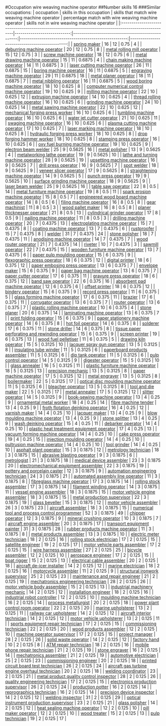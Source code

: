 #Occupation wire weaving machine operator
##Number skills 16
###Similar occupations:
| occupation                                                                                            |   skills in this occupation |   skills that match wire weaving machine operator |   percentage match with wire weaving machine operator |   skills not in wire weaving machine operator |
|:------------------------------------------------------------------------------------------------------|----------------------------:|--------------------------------------------------:|------------------------------------------------------:|----------------------------------------------:|
| [spring maker](spring_maker.md)                                                                       |                          16 |                                                12 |                                                0.75   |                                             4 |
| [deburring machine operator](deburring_machine_operator.md)                                           |                          20 |                                                12 |                                                0.75   |                                             8 |
| [metal rolling mill operator](metal_rolling_mill_operator.md)                                         |                          15 |                                                12 |                                                0.75   |                                             3 |
| [screw machine operator](screw_machine_operator.md)                                                   |                          18 |                                                12 |                                                0.75   |                                             6 |
| [metal drawing machine operator](metal_drawing_machine_operator.md)                                   |                          15 |                                                11 |                                                0.6875 |                                             4 |
| [chain making machine operator](chain_making_machine_operator.md)                                     |                          14 |                                                11 |                                                0.6875 |                                             3 |
| [laser cutting machine operator](laser_cutting_machine_operator.md)                                   |                          26 |                                                11 |                                                0.6875 |                                            15 |
| [boring machine operator](boring_machine_operator.md)                                                 |                          16 |                                                11 |                                                0.6875 |                                             5 |
| [engraving machine operator](engraving_machine_operator.md)                                           |                          29 |                                                11 |                                                0.6875 |                                            18 |
| [metal planer operator](metal_planer_operator.md)                                                     |                          18 |                                                11 |                                                0.6875 |                                             7 |
| [metal nibbling operator](metal_nibbling_operator.md)                                                 |                          16 |                                                11 |                                                0.6875 |                                             5 |
| [wood boring machine operator](wood_boring_machine_operator.md)                                       |                          18 |                                                10 |                                                0.625  |                                             8 |
| [computer numerical control machine operator](computer_numerical_control_machine_operator.md)         |                          19 |                                                10 |                                                0.625  |                                             9 |
| [milling machine operator](milling_machine_operator.md)                                               |                          22 |                                                10 |                                                0.625  |                                            12 |
| [extrusion machine operator](extrusion_machine_operator.md)                                           |                          14 |                                                10 |                                                0.625  |                                             4 |
| [thread rolling machine operator](thread_rolling_machine_operator.md)                                 |                          16 |                                                10 |                                                0.625  |                                             6 |
| [grinding machine operator](grinding_machine_operator.md)                                             |                          24 |                                                10 |                                                0.625  |                                            14 |
| [metal sawing machine operator](metal_sawing_machine_operator.md)                                     |                          22 |                                                10 |                                                0.625  |                                            12 |
| [mechanical forging press worker](mechanical_forging_press_worker.md)                                 |                          16 |                                                10 |                                                0.625  |                                             6 |
| [tumbling machine operator](tumbling_machine_operator.md)                                             |                          16 |                                                10 |                                                0.625  |                                             6 |
| [water jet cutter operator](water_jet_cutter_operator.md)                                             |                          21 |                                                10 |                                                0.625  |                                            11 |
| [swaging machine operator](swaging_machine_operator.md)                                               |                          16 |                                                10 |                                                0.625  |                                             6 |
| [plasma cutting machine operator](plasma_cutting_machine_operator.md)                                 |                          17 |                                                10 |                                                0.625  |                                             7 |
| [laser marking machine operator](laser_marking_machine_operator.md)                                   |                          18 |                                                10 |                                                0.625  |                                             8 |
| [hydraulic forging press worker](hydraulic_forging_press_worker.md)                                   |                          18 |                                                10 |                                                0.625  |                                             8 |
| [drop forging hammer worker](drop_forging_hammer_worker.md)                                           |                          18 |                                                10 |                                                0.625  |                                             8 |
| [stamping press operator](stamping_press_operator.md)                                                 |                          16 |                                                10 |                                                0.625  |                                             6 |
| [oxy fuel burning machine operator](oxy_fuel_burning_machine_operator.md)                             |                          19 |                                                10 |                                                0.625  |                                             9 |
| [electron beam welder](electron_beam_welder.md)                                                       |                          25 |                                                 9 |                                                0.5625 |                                            16 |
| [metal polisher](metal_polisher.md)                                                                   |                          13 |                                                 9 |                                                0.5625 |                                             4 |
| [metalworking lathe operator](metalworking_lathe_operator.md)                                         |                          19 |                                                 9 |                                                0.5625 |                                            10 |
| [lathe and turning machine operator](lathe_and_turning_machine_operator.md)                           |                          28 |                                                 9 |                                                0.5625 |                                            19 |
| [upsetting machine operator](upsetting_machine_operator.md)                                           |                          16 |                                                 9 |                                                0.5625 |                                             7 |
| [drill press operator](drill_press_operator.md)                                                       |                          16 |                                                 9 |                                                0.5625 |                                             7 |
| [spot welder](spot_welder.md)                                                                         |                          18 |                                                 9 |                                                0.5625 |                                             9 |
| [veneer slicer operator](veneer_slicer_operator.md)                                                   |                          17 |                                                 9 |                                                0.5625 |                                             8 |
| [straightening machine operator](straightening_machine_operator.md)                                   |                          14 |                                                 9 |                                                0.5625 |                                             5 |
| [punch press operator](punch_press_operator.md)                                                       |                          19 |                                                 9 |                                                0.5625 |                                            10 |
| [surface grinding machine operator](surface_grinding_machine_operator.md)                             |                          18 |                                                 9 |                                                0.5625 |                                             9 |
| [laser beam welder](laser_beam_welder.md)                                                             |                          25 |                                                 9 |                                                0.5625 |                                            16 |
| [table saw operator](table_saw_operator.md)                                                           |                          22 |                                                 8 |                                                0.5    |                                            14 |
| [metal furniture machine operator](metal_furniture_machine_operator.md)                               |                          19 |                                                 8 |                                                0.5    |                                            11 |
| [spark erosion machine operator](spark_erosion_machine_operator.md)                                   |                          15 |                                                 8 |                                                0.5    |                                             7 |
| [engineered wood board machine operator](engineered_wood_board_machine_operator.md)                   |                          14 |                                                 8 |                                                0.5    |                                             6 |
| [filing machine operator](filing_machine_operator.md)                                                 |                          16 |                                                 8 |                                                0.5    |                                             8 |
| [gear machinist](gear_machinist.md)                                                                   |                          11 |                                                 8 |                                                0.5    |                                             3 |
| [wood pallet maker](wood_pallet_maker.md)                                                             |                          16 |                                                 8 |                                                0.5    |                                             8 |
| [planer thicknesser operator](planer_thicknesser_operator.md)                                         |                          21 |                                                 8 |                                                0.5    |                                            13 |
| [cylindrical grinder operator](cylindrical_grinder_operator.md)                                       |                          17 |                                                 8 |                                                0.5    |                                             9 |
| [nailing machine operator](nailing_machine_operator.md)                                               |                          11 |                                                 8 |                                                0.5    |                                             3 |
| [drilling machine operator](drilling_machine_operator.md)                                             |                          20 |                                                 7 |                                                0.4375 |                                            13 |
| [electroplating machine operator](electroplating_machine_operator.md)                                 |                          15 |                                                 7 |                                                0.4375 |                                             8 |
| [coating machine operator](coating_machine_operator.md)                                               |                          13 |                                                 7 |                                                0.4375 |                                             6 |
| [rustproofer](rustproofer.md)                                                                         |                          15 |                                                 7 |                                                0.4375 |                                             8 |
| [welder](welder.md)                                                                                   |                          31 |                                                 7 |                                                0.4375 |                                            24 |
| [stone polisher](stone_polisher.md)                                                                   |                          18 |                                                 7 |                                                0.4375 |                                            11 |
| [anodising machine operator](anodising_machine_operator.md)                                           |                          14 |                                                 7 |                                                0.4375 |                                             7 |
| [wood router operator](wood_router_operator.md)                                                       |                          21 |                                                 7 |                                                0.4375 |                                            14 |
| [riveter](riveter.md)                                                                                 |                          10 |                                                 7 |                                                0.4375 |                                             3 |
| [sawmill operator](sawmill_operator.md)                                                               |                          22 |                                                 7 |                                                0.4375 |                                            15 |
| [wooden furniture machine operator](wooden_furniture_machine_operator.md)                             |                          13 |                                                 7 |                                                0.4375 |                                             6 |
| [paper pulp moulding operator](paper_pulp_moulding_operator.md)                                       |                          15 |                                                 6 |                                                0.375  |                                             9 |
| [flexographic press operator](flexographic_press_operator.md)                                         |                          18 |                                                 6 |                                                0.375  |                                            12 |
| [digital printer](digital_printer.md)                                                                 |                          18 |                                                 6 |                                                0.375  |                                            12 |
| [paper embosing press operator](paper_embosing_press_operator.md)                                     |                          13 |                                                 6 |                                                0.375  |                                             7 |
| [envelope maker](envelope_maker.md)                                                                   |                          15 |                                                 6 |                                                0.375  |                                             9 |
| [paper bag machine operator](paper_bag_machine_operator.md)                                           |                          13 |                                                 6 |                                                0.375  |                                             7 |
| [paper cutter operator](paper_cutter_operator.md)                                                     |                          17 |                                                 6 |                                                0.375  |                                            11 |
| [gravure press operator](gravure_press_operator.md)                                                   |                          18 |                                                 6 |                                                0.375  |                                            12 |
| [band saw operator](band_saw_operator.md)                                                             |                          22 |                                                 6 |                                                0.375  |                                            16 |
| [absorbent pad machine operator](absorbent_pad_machine_operator.md)                                   |                          12 |                                                 6 |                                                0.375  |                                             6 |
| [offset printer](offset_printer.md)                                                                   |                          18 |                                                 6 |                                                0.375  |                                            12 |
| [bindery operator](bindery_operator.md)                                                               |                          15 |                                                 6 |                                                0.375  |                                             9 |
| [record press operator](record_press_operator.md)                                                     |                          11 |                                                 6 |                                                0.375  |                                             5 |
| [glass forming machine operator](glass_forming_machine_operator.md)                                   |                          17 |                                                 6 |                                                0.375  |                                            11 |
| [brazier](brazier.md)                                                                                 |                          17 |                                                 6 |                                                0.375  |                                            11 |
| [corrugator operator](corrugator_operator.md)                                                         |                          13 |                                                 6 |                                                0.375  |                                             7 |
| [router operator](router_operator.md)                                                                 |                          13 |                                                 6 |                                                0.375  |                                             7 |
| [plastic rolling machine operator](plastic_rolling_machine_operator.md)                               |                          10 |                                                 6 |                                                0.375  |                                             4 |
| [stone planer](stone_planer.md)                                                                       |                          20 |                                                 6 |                                                0.375  |                                            14 |
| [laminating machine operator](laminating_machine_operator.md)                                         |                          13 |                                                 6 |                                                0.375  |                                             7 |
| [print folding operator](print_folding_operator.md)                                                   |                          15 |                                                 6 |                                                0.375  |                                             9 |
| [paper stationery machine operator](paper_stationery_machine_operator.md)                             |                          14 |                                                 6 |                                                0.375  |                                             8 |
| [hot foil operator](hot_foil_operator.md)                                                             |                          14 |                                                 6 |                                                0.375  |                                             8 |
| [solderer](solderer.md)                                                                               |                          17 |                                                 6 |                                                0.375  |                                            11 |
| [stone driller](stone_driller.md)                                                                     |                          14 |                                                 6 |                                                0.375  |                                             8 |
| [tissue paper perforating and rewinding operator](tissue_paper_perforating_and_rewinding_operator.md) |                          15 |                                                 6 |                                                0.375  |                                             9 |
| [screen printer](screen_printer.md)                                                                   |                          19 |                                                 6 |                                                0.375  |                                            13 |
| [wood fuel pelletiser](wood_fuel_pelletiser.md)                                                       |                          11 |                                                 6 |                                                0.375  |                                             5 |
| [drawing kiln operator](drawing_kiln_operator.md)                                                     |                          15 |                                                 5 |                                                0.3125 |                                            10 |
| [lacquer spray gun operator](lacquer_spray_gun_operator.md)                                           |                          13 |                                                 5 |                                                0.3125 |                                             8 |
| [insulating tube winder](insulating_tube_winder.md)                                                   |                          11 |                                                 5 |                                                0.3125 |                                             6 |
| [paperboard products assembler](paperboard_products_assembler.md)                                     |                          11 |                                                 5 |                                                0.3125 |                                             6 |
| [dip tank operator](dip_tank_operator.md)                                                             |                          11 |                                                 5 |                                                0.3125 |                                             6 |
| [pulp control operator](pulp_control_operator.md)                                                     |                          14 |                                                 5 |                                                0.3125 |                                             9 |
| [digester operator](digester_operator.md)                                                             |                          15 |                                                 5 |                                                0.3125 |                                            10 |
| [glass annealer](glass_annealer.md)                                                                   |                          16 |                                                 5 |                                                0.3125 |                                            11 |
| [plastic furniture machine operator](plastic_furniture_machine_operator.md)                           |                          18 |                                                 5 |                                                0.3125 |                                            13 |
| [precision mechanic](precision_mechanic.md)                                                           |                          13 |                                                 5 |                                                0.3125 |                                             8 |
| [paper machine operator](paper_machine_operator.md)                                                   |                          17 |                                                 5 |                                                0.3125 |                                            12 |
| [metal engraver](metal_engraver.md)                                                                   |                          13 |                                                 5 |                                                0.3125 |                                             8 |
| [boilermaker](boilermaker.md)                                                                         |                          22 |                                                 5 |                                                0.3125 |                                            17 |
| [optical disc moulding machine operator](optical_disc_moulding_machine_operator.md)                   |                          11 |                                                 5 |                                                0.3125 |                                             6 |
| [bleacher operator](bleacher_operator.md)                                                             |                          13 |                                                 5 |                                                0.3125 |                                             8 |
| [tool and die maker](tool_and_die_maker.md)                                                           |                          22 |                                                 5 |                                                0.3125 |                                            17 |
| [metal annealer](metal_annealer.md)                                                                   |                          17 |                                                 5 |                                                0.3125 |                                            12 |
| [slitter operator](slitter_operator.md)                                                               |                          14 |                                                 5 |                                                0.3125 |                                             9 |
| [book-sewing machine operator](book-sewing_machine_operator.md)                                       |                          13 |                                                 4 |                                                0.25   |                                             9 |
| [ornamental metal worker](ornamental_metal_worker.md)                                                 |                          18 |                                                 4 |                                                0.25   |                                            14 |
| [fibre machine tender](fibre_machine_tender.md)                                                       |                          13 |                                                 4 |                                                0.25   |                                             9 |
| [froth flotation deinking operator](froth_flotation_deinking_operator.md)                             |                          16 |                                                 4 |                                                0.25   |                                            12 |
| [varnish maker](varnish_maker.md)                                                                     |                          14 |                                                 4 |                                                0.25   |                                            10 |
| [lacquer maker](lacquer_maker.md)                                                                     |                          13 |                                                 4 |                                                0.25   |                                             9 |
| [blow moulding machine operator](blow_moulding_machine_operator.md)                                   |                          13 |                                                 4 |                                                0.25   |                                             9 |
| [stone splitter](stone_splitter.md)                                                                   |                          13 |                                                 4 |                                                0.25   |                                             9 |
| [wash deinking operator](wash_deinking_operator.md)                                                   |                          15 |                                                 4 |                                                0.25   |                                            11 |
| [debarker operator](debarker_operator.md)                                                             |                          14 |                                                 4 |                                                0.25   |                                            10 |
| [plastic heat treatment equipment operator](plastic_heat_treatment_equipment_operator.md)             |                          17 |                                                 4 |                                                0.25   |                                            13 |
| [vacuum forming machine operator](vacuum_forming_machine_operator.md)                                 |                          14 |                                                 4 |                                                0.25   |                                            10 |
| [cake press operator](cake_press_operator.md)                                                         |                          19 |                                                 4 |                                                0.25   |                                            15 |
| [injection moulding operator](injection_moulding_operator.md)                                         |                          14 |                                                 4 |                                                0.25   |                                            10 |
| [pultrusion machine operator](pultrusion_machine_operator.md)                                         |                          14 |                                                 4 |                                                0.25   |                                            10 |
| [tool grinder](tool_grinder.md)                                                                       |                          14 |                                                 4 |                                                0.25   |                                            10 |
| [asphalt plant operator](asphalt_plant_operator.md)                                                   |                          15 |                                                 3 |                                                0.1875 |                                            12 |
| [metrology technician](metrology_technician.md)                                                       |                          18 |                                                 3 |                                                0.1875 |                                            15 |
| [abrasive blasting operator](abrasive_blasting_operator.md)                                           |                           9 |                                                 3 |                                                0.1875 |                                             6 |
| [metrologist](metrologist.md)                                                                         |                          21 |                                                 3 |                                                0.1875 |                                            18 |
| [medical device assembler](medical_device_assembler.md)                                               |                          23 |                                                 3 |                                                0.1875 |                                            20 |
| [electromechanical equipment assembler](electromechanical_equipment_assembler.md)                     |                          22 |                                                 3 |                                                0.1875 |                                            19 |
| [pottery and porcelain caster](pottery_and_porcelain_caster.md)                                       |                          12 |                                                 3 |                                                0.1875 |                                             9 |
| [automation engineering technician](automation_engineering_technician.md)                             |                          24 |                                                 3 |                                                0.1875 |                                            21 |
| [automated assembly line operator](automated_assembly_line_operator.md)                               |                          11 |                                                 3 |                                                0.1875 |                                             8 |
| [fibreglass machine operator](fibreglass_machine_operator.md)                                         |                          17 |                                                 3 |                                                0.1875 |                                            14 |
| [rolling stock assembler](rolling_stock_assembler.md)                                                 |                          17 |                                                 3 |                                                0.1875 |                                            14 |
| [filament winding operator](filament_winding_operator.md)                                             |                          14 |                                                 3 |                                                0.1875 |                                            11 |
| [vessel engine assembler](vessel_engine_assembler.md)                                                 |                          18 |                                                 3 |                                                0.1875 |                                            15 |
| [motor vehicle engine assembler](motor_vehicle_engine_assembler.md)                                   |                          18 |                                                 3 |                                                0.1875 |                                            15 |
| [metal production supervisor](metal_production_supervisor.md)                                         |                          22 |                                                 3 |                                                0.1875 |                                            19 |
| [glass beveller](glass_beveller.md)                                                                   |                          15 |                                                 3 |                                                0.1875 |                                            12 |
| [motor vehicle assembler](motor_vehicle_assembler.md)                                                 |                          26 |                                                 3 |                                                0.1875 |                                            23 |
| [aircraft assembler](aircraft_assembler.md)                                                           |                          18 |                                                 3 |                                                0.1875 |                                            15 |
| [numerical tool and process control programmer](numerical_tool_and_process_control_programmer.md)     |                          52 |                                                 3 |                                                0.1875 |                                            49 |
| [chipper operator](chipper_operator.md)                                                               |                          12 |                                                 3 |                                                0.1875 |                                             9 |
| [mineral crushing operator](mineral_crushing_operator.md)                                             |                          10 |                                                 3 |                                                0.1875 |                                             7 |
| [aircraft engine assembler](aircraft_engine_assembler.md)                                             |                          20 |                                                 3 |                                                0.1875 |                                            17 |
| [transport equipment painter](transport_equipment_painter.md)                                         |                          31 |                                                 3 |                                                0.1875 |                                            28 |
| [rubber products machine operator](rubber_products_machine_operator.md)                               |                          11 |                                                 3 |                                                0.1875 |                                             8 |
| [metal products assembler](metal_products_assembler.md)                                               |                          13 |                                                 3 |                                                0.1875 |                                            10 |
| [electric meter technician](electric_meter_technician.md)                                             |                          18 |                                                 2 |                                                0.125  |                                            16 |
| [rolling stock electrician](rolling_stock_electrician.md)                                             |                          17 |                                                 2 |                                                0.125  |                                            15 |
| [satellite engineer](satellite_engineer.md)                                                           |                          19 |                                                 2 |                                                0.125  |                                            17 |
| [motor vehicle parts assembler](motor_vehicle_parts_assembler.md)                                     |                          17 |                                                 2 |                                                0.125  |                                            15 |
| [wire harness assembler](wire_harness_assembler.md)                                                   |                          27 |                                                 2 |                                                0.125  |                                            25 |
| [bicycle assembler](bicycle_assembler.md)                                                             |                          12 |                                                 2 |                                                0.125  |                                            10 |
| [aerospace engineer](aerospace_engineer.md)                                                           |                          17 |                                                 2 |                                                0.125  |                                            15 |
| [boat rigger](boat_rigger.md)                                                                         |                          15 |                                                 2 |                                                0.125  |                                            13 |
| [electrical cable assembler](electrical_cable_assembler.md)                                           |                          20 |                                                 2 |                                                0.125  |                                            18 |
| [aircraft de-icer installer](aircraft_de-icer_installer.md)                                           |                          14 |                                                 2 |                                                0.125  |                                            12 |
| [marine electrician](marine_electrician.md)                                                           |                          18 |                                                 2 |                                                0.125  |                                            16 |
| [motorcycle assembler](motorcycle_assembler.md)                                                       |                          11 |                                                 2 |                                                0.125  |                                             9 |
| [structural ironwork supervisor](structural_ironwork_supervisor.md)                                   |                          25 |                                                 2 |                                                0.125  |                                            23 |
| [maintenance and repair engineer](maintenance_and_repair_engineer.md)                                 |                          21 |                                                 2 |                                                0.125  |                                            19 |
| [mechatronics engineering technician](mechatronics_engineering_technician.md)                         |                          28 |                                                 2 |                                                0.125  |                                            26 |
| [motor vehicle body assembler](motor_vehicle_body_assembler.md)                                       |                          15 |                                                 2 |                                                0.125  |                                            13 |
| [industrial machinery mechanic](industrial_machinery_mechanic.md)                                     |                          14 |                                                 2 |                                                0.125  |                                            12 |
| [installation engineer](installation_engineer.md)                                                     |                          18 |                                                 2 |                                                0.125  |                                            16 |
| [industrial robot controller](industrial_robot_controller.md)                                         |                          12 |                                                 2 |                                                0.125  |                                            10 |
| [moulding machine technician](moulding_machine_technician.md)                                         |                          16 |                                                 2 |                                                0.125  |                                            14 |
| [process metallurgist](process_metallurgist.md)                                                       |                          20 |                                                 2 |                                                0.125  |                                            18 |
| [power plant control room operator](power_plant_control_room_operator.md)                             |                          22 |                                                 2 |                                                0.125  |                                            20 |
| [marine upholsterer](marine_upholsterer.md)                                                           |                          13 |                                                 2 |                                                0.125  |                                            11 |
| [railway car upholsterer](railway_car_upholsterer.md)                                                 |                          14 |                                                 2 |                                                0.125  |                                            12 |
| [aircraft interior technician](aircraft_interior_technician.md)                                       |                          14 |                                                 2 |                                                0.125  |                                            12 |
| [motor vehicle upholsterer](motor_vehicle_upholsterer.md)                                             |                          13 |                                                 2 |                                                0.125  |                                            11 |
| [sports equipment repair technician](sports_equipment_repair_technician.md)                           |                          17 |                                                 2 |                                                0.125  |                                            15 |
| [commissioning technician](commissioning_technician.md)                                               |                          22 |                                                 2 |                                                0.125  |                                            20 |
| [wood products assembler](wood_products_assembler.md)                                                 |                          12 |                                                 2 |                                                0.125  |                                            10 |
| [machine operator supervisor](machine_operator_supervisor.md)                                         |                          17 |                                                 2 |                                                0.125  |                                            15 |
| [project manager](project_manager.md)                                                                 |                          28 |                                                 2 |                                                0.125  |                                            26 |
| [solid waste operator](solid_waste_operator.md)                                                       |                          14 |                                                 2 |                                                0.125  |                                            12 |
| [factory hand](factory_hand.md)                                                                       |                          10 |                                                 2 |                                                0.125  |                                             8 |
| [ATM repair technician](ATM_repair_technician.md)                                                     |                          18 |                                                 2 |                                                0.125  |                                            16 |
| [mobile phone repair technician](mobile_phone_repair_technician.md)                                   |                          21 |                                                 2 |                                                0.125  |                                            19 |
| [stone engraver](stone_engraver.md)                                                                   |                          16 |                                                 2 |                                                0.125  |                                            14 |
| [mechatronics assembler](mechatronics_assembler.md)                                                   |                          21 |                                                 2 |                                                0.125  |                                            19 |
| [automotive electrician](automotive_electrician.md)                                                   |                          25 |                                                 2 |                                                0.125  |                                            23 |
| [commissioning engineer](commissioning_engineer.md)                                                   |                          20 |                                                 2 |                                                0.125  |                                            18 |
| [printed circuit board test technician](printed_circuit_board_test_technician.md)                     |                          26 |                                                 2 |                                                0.125  |                                            24 |
| [aircraft gas turbine engine overhaul technician](aircraft_gas_turbine_engine_overhaul_technician.md) |                          20 |                                                 2 |                                                0.125  |                                            18 |
| [welding coordinator](welding_coordinator.md)                                                         |                          23 |                                                 2 |                                                0.125  |                                            21 |
| [metal product quality control inspector](metal_product_quality_control_inspector.md)                 |                          28 |                                                 2 |                                                0.125  |                                            26 |
| [quality engineering technician](quality_engineering_technician.md)                                   |                          17 |                                                 2 |                                                0.125  |                                            15 |
| [electronics production supervisor](electronics_production_supervisor.md)                             |                          26 |                                                 2 |                                                0.125  |                                            24 |
| [production potter](production_potter.md)                                                             |                          16 |                                                 2 |                                                0.125  |                                            14 |
| [reprographics technician](reprographics_technician.md)                                               |                          16 |                                                 2 |                                                0.125  |                                            14 |
| [precision device inspector](precision_device_inspector.md)                                           |                          14 |                                                 2 |                                                0.125  |                                            12 |
| [welding inspector](welding_inspector.md)                                                             |                          31 |                                                 2 |                                                0.125  |                                            29 |
| [optical instrument production supervisor](optical_instrument_production_supervisor.md)               |                          23 |                                                 2 |                                                0.125  |                                            21 |
| [glass polisher](glass_polisher.md)                                                                   |                          14 |                                                 2 |                                                0.125  |                                            12 |
| [heat sealing machine operator](heat_sealing_machine_operator.md)                                     |                          12 |                                                 2 |                                                0.125  |                                            10 |
| [pill maker operator](pill_maker_operator.md)                                                         |                          12 |                                                 2 |                                                0.125  |                                            10 |
| [wood treater](wood_treater.md)                                                                       |                          15 |                                                 2 |                                                0.125  |                                            13 |
| [pulp technician](pulp_technician.md)                                                                 |                          19 |                                                 2 |                                                0.125  |                                            17 |
